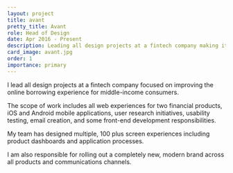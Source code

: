 ```yaml
---
layout: project
title: avant
pretty_title: Avant
role: Head of Design
date: Apr 2016 - Present
description: Leading all design projects at a fintech company making it easier for middle-income consumers to borrow money online.
card_image: avant.jpg
order: 1
importance: primary
---
```


<p>I lead all design projects at a fintech company focused on improving the online borrowing experience for middle-income consumers.</p>

<p>The scope of work includes all web experiences for two financial products, iOS and Android mobile applications, user research initiatives, usability testing, email creation, and some front-end development responsibilities.</p>

<p>My team has designed multiple, 100 plus screen experiences including product dashboards and application processes.</p>

<p>I am also responsible for rolling out a completely new, modern brand across all products and communications channels.</p>